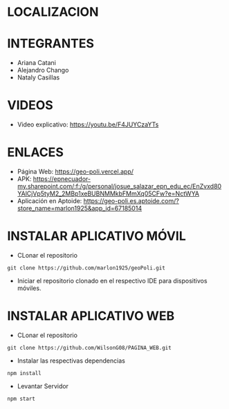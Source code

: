 # LOCALIZACION
# INTEGRANTES
- Ariana Catani
- Alejandro Chango
- Nataly Casillas
  


# VIDEOS
- Video explicativo: https://youtu.be/F4JUYCzaYTs

# ENLACES
- Página Web: https://geo-poli.vercel.app/
- APK: https://epnecuador-my.sharepoint.com/:f:/g/personal/josue_salazar_epn_edu_ec/EnZvxd80YAlCjVp5tyM2_2MBp1xeBUBNMMkbFMmXq05CFw?e=NctWYA
- Aplicación en Aptoide: https://geo-poli.es.aptoide.com/?store_name=marlon1925&app_id=67185014

# INSTALAR APLICATIVO MÓVIL 
- CLonar el repositorio
```
git clone https://github.com/marlon1925/geoPoli.git
```
- Iniciar el repositorio clonado en el respectivo IDE para dispositivos móviles.

# INSTALAR APLICATIVO WEB
- CLonar el repositorio
```
git clone https://github.com/WilsonG08/PAGINA_WEB.git
```
- Instalar las respectivas dependencias
```
npm install
```
- Levantar Servidor
```
npm start
```

